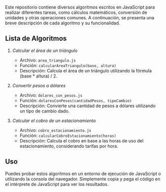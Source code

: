 Este repositorio contiene diversos algoritmos escritos en JavaScript para realizar diferentes tareas, como cálculos matemáticos, conversión de unidades y otras operaciones comunes. A continuación, se presenta una breve descripción de cada algoritmo y su funcionalidad.

## Lista de Algoritmos

1. *Calcular el área de un triángulo*
   - Archivo: `area_triangulo.js`
   - Función: `calcularAreaTriangulo(base, altura)`
   - Descripción: Calcula el área de un triángulo utilizando la fórmula (base * altura) / 2.

2. *Convertir pesos a dólares*
   - Archivo: `dolares_con_pesos.js`
   - Función: `dolaresConPesos(cantidadPesos, tipoCambio)`
   - Descripción: Convierte una cantidad de pesos a dólares utilizando un tipo de cambio dado.

3. *Calcular el cobro de un estacionamiento*
   - Archivo: `cobro_estacionamiento.js`
   - Función: `calcularCobroEstacionamiento(horas)`
   - Descripción: Calcula el cobro en base a las horas de uso del estacionamiento, considerando tarifas por hora.

## Uso

Puedes probar estos algoritmos en un entorno de ejecución de JavaScript o utilizando la consola del navegador. Simplemente copia y pega el código en el intérprete de JavaScript para ver los resultados.
